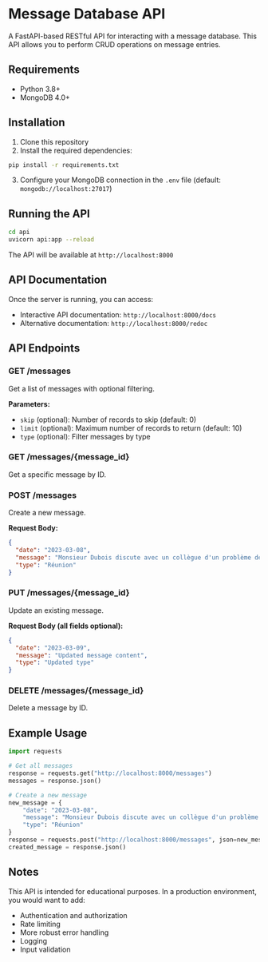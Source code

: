# Message Database API

A FastAPI-based RESTful API for interacting with a message database. This API allows you to perform CRUD operations on message entries.

## Requirements

- Python 3.8+
- MongoDB 4.0+

## Installation

1. Clone this repository
2. Install the required dependencies:

```bash
pip install -r requirements.txt
```

3. Configure your MongoDB connection in the `.env` file (default: `mongodb://localhost:27017`)

## Running the API

```bash
cd api
uvicorn api:app --reload
```

The API will be available at `http://localhost:8000`

## API Documentation

Once the server is running, you can access:
- Interactive API documentation: `http://localhost:8000/docs`
- Alternative documentation: `http://localhost:8000/redoc`

## API Endpoints

### GET /messages

Get a list of messages with optional filtering.

**Parameters:**
- `skip` (optional): Number of records to skip (default: 0)
- `limit` (optional): Maximum number of records to return (default: 10)
- `type` (optional): Filter messages by type

### GET /messages/{message_id}

Get a specific message by ID.

### POST /messages

Create a new message.

**Request Body:**
```json
{
  "date": "2023-03-08",
  "message": "Monsieur Dubois discute avec un collègue d'un problème de délai sur le...",
  "type": "Réunion"
}
```

### PUT /messages/{message_id}

Update an existing message.

**Request Body (all fields optional):**
```json
{
  "date": "2023-03-09",
  "message": "Updated message content",
  "type": "Updated type"
}
```

### DELETE /messages/{message_id}

Delete a message by ID.

## Example Usage

```python
import requests

# Get all messages
response = requests.get("http://localhost:8000/messages")
messages = response.json()

# Create a new message
new_message = {
    "date": "2023-03-08",
    "message": "Monsieur Dubois discute avec un collègue d'un problème de délai sur le projet.",
    "type": "Réunion"
}
response = requests.post("http://localhost:8000/messages", json=new_message)
created_message = response.json()
```

## Notes

This API is intended for educational purposes. In a production environment, you would want to add:
- Authentication and authorization
- Rate limiting
- More robust error handling
- Logging
- Input validation 
